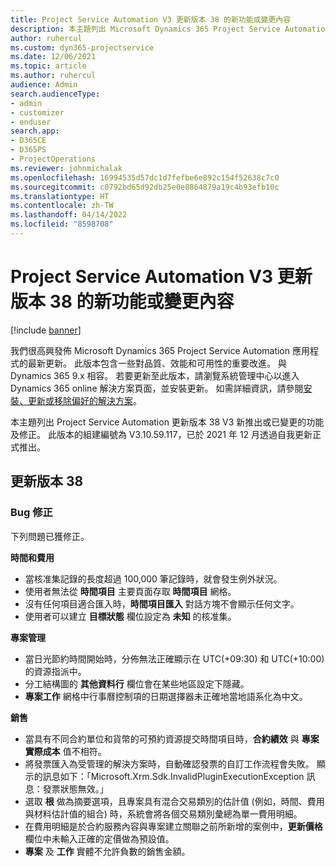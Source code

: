 ```yaml
---
title: Project Service Automation V3 更新版本 38 的新功能或變更內容
description: 本主題列出 Microsoft Dynamics 365 Project Service Automation 更新版本 38 V3 中可用的功能與修正。
author: ruhercul
ms.custom: dyn365-projectservice
ms.date: 12/06/2021
ms.topic: article
ms.author: ruhercul
audience: Admin
search.audienceType:
- admin
- customizer
- enduser
search.app:
- D365CE
- D365PS
- ProjectOperations
ms.reviewer: johnmichalak
ms.openlocfilehash: 16994535d57dc1d7fefbe6e892c154f52638c7c0
ms.sourcegitcommit: c0792bd65d92db25e0e8864879a19c4b93efb10c
ms.translationtype: HT
ms.contentlocale: zh-TW
ms.lasthandoff: 04/14/2022
ms.locfileid: "8598708"
---
```

# <a name="whats-new-or-changed-in-project-service-automation-update-release-38-v3"></a>Project Service Automation V3 更新版本 38 的新功能或變更內容

[!include [banner](../includes/psa-now-project-operations.md)]

我們很高興發佈 Microsoft Dynamics 365 Project Service Automation 應用程式的最新更新。 此版本包含一些對品質、效能和可用性的重要改進。 與 Dynamics 365 9.x 相容。 若要更新至此版本，請瀏覽系統管理中心以進入 Dynamics 365 online 解決方案頁面，並安裝更新。 如需詳細資訊，請參閱[安裝、更新或移除偏好的解決方案](/power-platform/admin/install-remove-preferred-solution)。

本主題列出 Project Service Automation 更新版本 38 V3 新推出或已變更的功能及修正。 此版本的組建編號為 V3.10.59.117，已於 2021 年 12 月透過自我更新正式推出。

## <a name="update-release-38"></a>更新版本 38

### <a name="bug-fixes"></a>Bug 修正

下列問題已獲修正。

**時間和費用**

- 當核准集記錄的長度超過 100,000 筆記錄時，就會發生例外狀況。
- 使用者無法從 **時間項目** 主要頁面存取 **時間項目** 網格。
- 沒有任何項目適合匯入時，**時間項目匯入** 對話方塊不會顯示任何文字。
- 使用者可以建立 **目標狀態** 欄位設定為 **未知** 的核准集。

**專案管理**

- 當日光節約時間開始時，分佈無法正確顯示在 UTC(+09:30) 和 UTC(+10:00) 的資源指派中。
- 分工結構圖的 **其他資料行** 欄位會在某些地區設定下隱藏。
- **專案工作** 網格中行事曆控制項的日期選擇器未正確地當地語系化為中文。

**銷售**

- 當具有不同合約單位和貨幣的可預約資源提交時間項目時，**合約績效** 與 **專案實際成本** 值不相符。
- 將發票匯入為受管理的解決方案時，自動確認發票的自訂工作流程會失敗。 顯示的訊息如下：「Microsoft.Xrm.Sdk.InvalidPluginExecutionException 訊息：發票狀態無效。」
- 選取 **根** 做為摘要選項，且專案具有混合交易類別的估計值 (例如，時間、費用與材料估計值的組合) 時，系統會將各個交易類別彙總為單一費用明細。
- 在費用明細是於合約服務內容與專案建立關聯之前所新增的案例中，**更新價格** 欄位中未輸入正確的定價做為預設值。
- **專案** 及 **工作** 實體不允許負數的銷售金額。
